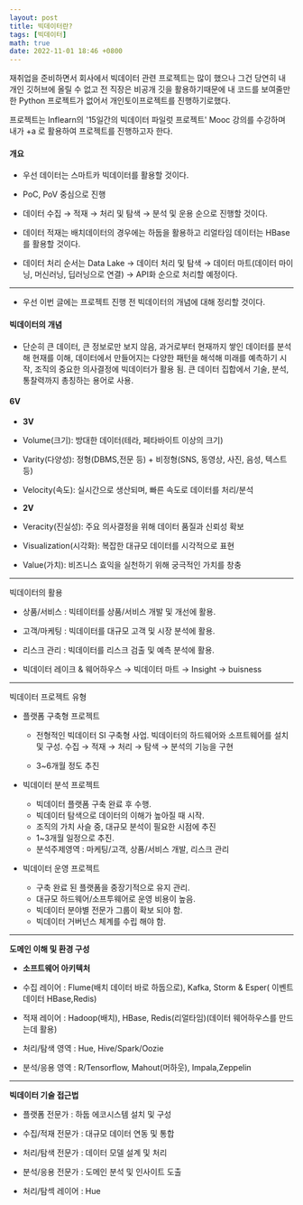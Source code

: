 ```yaml
---
layout: post
title: 빅데이터란?
tags: [빅데이터]
math: true
date: 2022-11-01 18:46 +0800
---
```


재취업을 준비하면서 회사에서 빅데이터 관련 프로젝트는 많이 했으나 그건 당연히 내 개인 깃허브에 올릴 수 없고 전 직장은 비공개 깃을 활용하기때문에 내 코드를 보여줄만한 Python 프로젝트가 없어서 개인토이프로젝트를 진행하기로했다.

프로젝트는 Inflearn의 '15일간의 빅데이터 파일럿 프로젝트' Mooc 강의를 수강하며 내가 +a 로 활용하여 프로젝트를 진행하고자 한다.


#### 개요

- 우선 데이터는 스마트카 빅데이터를 활용할 것이다.

- PoC, PoV 중심으로 진행

- 데이터 수집 → 적재 → 처리 및 탐색 → 분석 및 운용 순으로 진행할 것이다.

- 데이터 적재는 배치데이터의 경우에는 하둡을 활용하고 리얼타임 데이터는 HBase를 활용할 것이다.

- 데이터 처리 순서는 Data Lake → 데이터 처리 및 탐색 → 데이터 마트(데이터 마이닝, 머신러닝, 딥러닝으로 연결) → API화 순으로 처리할 예정이다. 


***

- 우선 이번 글에는 프로젝트 진행 전 빅데이터의 개념에 대해 정리할 것이다. 

#### 빅데이터의 개념

- 단순히 큰 데이터, 큰 정보로만 보지 않음, 과거로부터 현재까지 쌓인 데이터를 분석해 현재를 이해, 데이터에서 만들어지는 다양한 패턴을 해석해 미래를 예측하기 시작, 조직의 중요한 의사결정에 빅데이터가 활용 됨. 큰 데이터 집합에서 기술, 분석, 통찰력까지 총칭하는 용어로 사용.

#### 6V

- **3V**

- Volume(크기): 방대한 데이터(테라, 페타바이트 이상의 크기)

- Varity(다양성): 정형(DBMS,전문 등) + 비정형(SNS, 동영상, 사진, 음성, 텍스트 등)

- Velocity(속도): 실시간으로 생산되며, 빠른 속도로 데이터를 처리/분석

- **2V**

- Veracity(진실성): 주요 의사결정을 위해 데이터 품질과 신뢰성 확보

- Visualization(시각화): 복잡한 대규모 데이터를 시각적으로 표현

- Value(가치): 비즈니스 효익을 실천하기 위해 궁극적인 가치를 창충

***

빅데이터의 활용

- 상품/서비스 : 빅테이터를 상품/서비스 개발 및 개선에 활용.

- 고객/마케팅 : 빅데이터를 대규모 고객 및 시장 분석에 활용.

- 리스크 관리 : 빅데이터를 리스크 검출 및 예측 분석에 활용.

- 빅데이터 레이크 & 웨어하우스 → 빅데이터 마트 → Insight → buisness


***

빅데이터 프로젝트 유형

- 플랫폼 구축형 프로젝트

    - 전형적인 빅데이터 SI 구축형 사업. 빅데이터의 하드웨어와 소프트웨어를 설치 및 구성. 수집 → 적재 → 처리 → 탐색 → 분석의 기능을 구현

    - 3~6개월 정도 추진


- 빅데이터 분석 프로젝트

    - 빅데이터 플랫폼 구축 완료 후 수행.
    - 빅데이터 탐색으로 데이터의 이해가 높아질 때 시작.
    - 조직의 가치 사슬 중, 대규모 분석이 필요한 시점에 추진
    - 1~3개월 일정으로 추진.
    - 분석주제영역 : 마케팅/고객, 상품/서비스 개발, 리스크 관리


- 빅데이터 운영 프로젝트

    - 구축 완료 된 플랫폼을 중장기적으로 유지 관리.
    - 대규모 하드웨어/소프투웨어로 운영 비용이 높음.
    - 빅데이터 분야별 전문가 그룹이 확보 되야 함.
    - 빅데이터 거버넌스 체계를 수립 해야 함.

***

**도메인 이해 및 환경 구성**

- **소프트웨어 아키텍처**

- 수집 레이어 : Flume(배치 데이터 바로 하둡으로), Kafka, Storm & Esper( 이벤트 데이터 HBase,Redis)

- 적재 레이어 : Hadoop(배치), HBase, Redis(리얼타임)(데이터 웨어하우스를 만드는데 활용)

- 처리/탐색 영역 : Hue, Hive/Spark/Oozie

- 분석/응용 영역 : R/Tensorflow, Mahout(머하웃), Impala,Zeppelin

***


**빅데이터 기술 접근법**

- 플랫폼 전문가 : 하둡 에코시스템 설치 및 구성

- 수집/적재 전문가 : 대규모 데이터 연동 및 통합

- 처리/탐색 전문가 : 데이터 모델 설계 및 처리

- 분석/응용 전문가 : 도메인 분석 및 인사이트 도출

- 처리/탐섹 레이어 : Hue